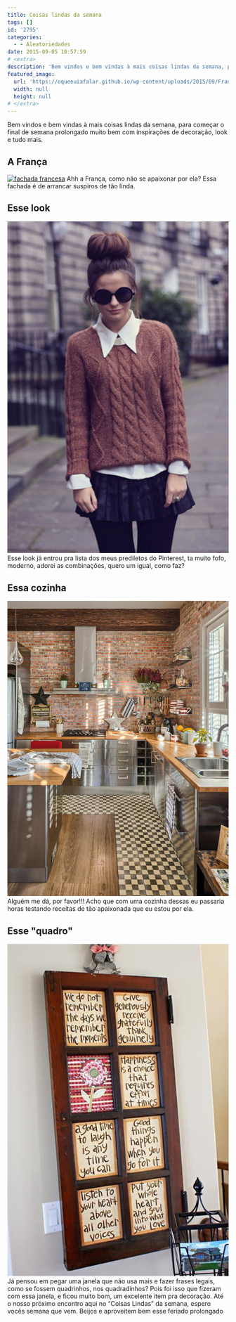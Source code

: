 ```yaml
---
title: Coisas lindas da semana
tags: []
id: '2795'
categories:
  - - Aleatoriedades
date: 2015-09-05 10:57:59
# <extra>
description: 'Bem vindos e bem vindas à mais coisas lindas da semana, para começar o final de semana prolongado muito bem com inspirações de decoração, look e tudo mais. A França Ahh a França, como não se apaixonar por ela? Essa fachada é de arrancar suspiros de tão linda. Esse look Esse look já entrou pra lista dos meus prediletos do Pinterest, ta muito fofo, moderno, adorei as combinações, quero um igual, como faz? Essa cozinha Alguém me dá, por favor!!! Acho que com uma cozinha dessas eu passaria horas testando receitas de tão apaixonada que eu estou por ela. Esse &#8220;quadro&#8221; Já pensou em pegar uma janela que não usa mais e fazer frases legais, como se fossem quadrinhos, nos quadradinhos? Pois foi isso que fizeram com essa janela, e ficou muito bom, um excelente item pra decoração. Até o &hellip;'
featured_image: 
  url: 'https://oqueeuiafalar.github.io/wp-content/uploads/2015/09/França.jpg'
  width: null
  height: null
# </extra>
---
```


Bem vindos e bem vindas à mais coisas lindas da semana, para começar o final de semana prolongado muito bem com inspirações de decoração, look e tudo mais.

## A França

[![fachada francesa](/wp-content/uploads/2015/09/França.jpg)](/wp-content/uploads/2015/09/França.jpg) Ahh a França, como não se apaixonar por ela? Essa fachada é de arrancar suspiros de tão linda.

## Esse look

[![look de inverno com suéter](/wp-content/uploads/2015/09/03524d9779262fe1ae178e06c8cc1cb0-683x1024.jpg)](/wp-content/uploads/2015/09/03524d9779262fe1ae178e06c8cc1cb0.jpg) Esse look já entrou pra lista dos meus prediletos do Pinterest, ta muito fofo, moderno, adorei as combinações, quero um igual, como faz?

## Essa cozinha

[![cozinha rustica ](/wp-content/uploads/2015/09/f1c9e14be5acb5bf5699739397ad7e64.jpg)](/wp-content/uploads/2015/09/f1c9e14be5acb5bf5699739397ad7e64.jpg) Alguém me dá, por favor!!! Acho que com uma cozinha dessas eu passaria horas testando receitas de tão apaixonada que eu estou por ela.

## Esse "quadro"

[![janela na decoração, quadro](/wp-content/uploads/2015/09/8b20e2509a497080334318a241bb373c-683x1024.jpg)](/wp-content/uploads/2015/09/8b20e2509a497080334318a241bb373c.jpg) Já pensou em pegar uma janela que não usa mais e fazer frases legais, como se fossem quadrinhos, nos quadradinhos? Pois foi isso que fizeram com essa janela, e ficou muito bom, um excelente item pra decoração. Até o nosso próximo encontro aqui no “Coisas Lindas” da semana, espero vocês semana que vem. Beijos e aproveitem bem esse feriado prolongado
